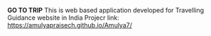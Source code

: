**GO TO TRIP**
This is web based application developed for Travelling Guidance website in India
Projecr link: https://amulyapraisech.github.io/Amulya7/
